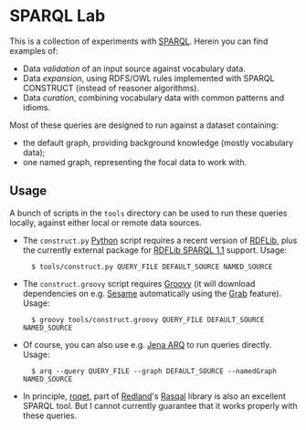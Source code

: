 SPARQL Lab
========================================================================

This is a collection of experiments with
[SPARQL](http://www.w3.org/TR/sparql11-query/).
Herein you can find examples of:

* Data *validation* of an input source against vocabulary data.
* Data *expansion*, using RDFS/OWL rules implemented with SPARQL CONSTRUCT
  (instead of reasoner algorithms).
* Data *curation*, combining vocabulary data with common patterns and idioms.

Most of these queries are designed to run against a dataset containing:

* the default graph, providing background knowledge (mostly vocabulary data);
* one named graph, representing the focal data to work with.


## Usage ##

A bunch of scripts in the `tools` directory can be used to run these queries
locally, against either local or remote data sources.

* The `construct.py` [Python](http://python.org/) script requires a recent
  version of
  [RDFLib](https://github.com/RDFLib/rdflib), plus the currently external
  package for [RDFLib SPARQL 1.1](https://github.com/RDFLib/rdflib-sparql)
  support. Usage:

        $ tools/construct.py QUERY_FILE DEFAULT_SOURCE NAMED_SOURCE

* The `construct.groovy` script requires [Groovy](http://groovy.codehaus.org/)
  (it will download dependencies on e.g. [Sesame](http://www.openrdf.org/)
  automatically using the [Grab](http://groovy.codehaus.org/Grape) feature).
  Usage:

        $ groovy tools/construct.groovy QUERY_FILE DEFAULT_SOURCE NAMED_SOURCE

* Of course, you can also use e.g. [Jena
  ARQ](http://jena.apache.org/documentation/query/index.html) to run queries
  directly. Usage:

        $ arq --query QUERY_FILE --graph DEFAULT_SOURCE --namedGraph NAMED_SOURCE

* In principle, [roqet](http://librdf.org/rasqal/roqet.html), part of
  [Redland](http://librdf.org/)'s [Rasqal](http://librdf.org/rasqal/) library
  is also an excellent SPARQL tool. But I cannot currently guarantee that it
  works properly with these queries.

